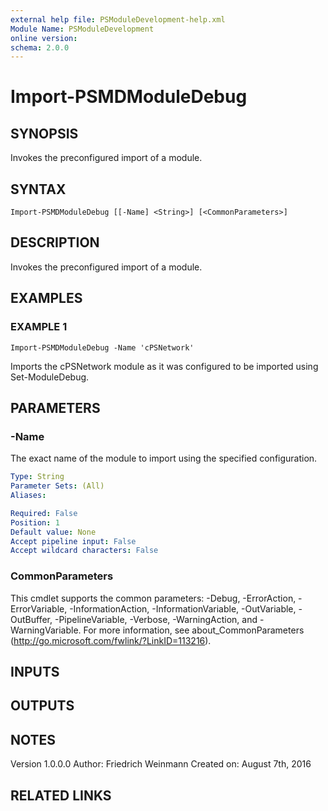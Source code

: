 ```yaml
---
external help file: PSModuleDevelopment-help.xml
Module Name: PSModuleDevelopment
online version:
schema: 2.0.0
---
```


# Import-PSMDModuleDebug

## SYNOPSIS
Invokes the preconfigured import of a module.

## SYNTAX

```
Import-PSMDModuleDebug [[-Name] <String>] [<CommonParameters>]
```

## DESCRIPTION
Invokes the preconfigured import of a module.

## EXAMPLES

### EXAMPLE 1
```
Import-PSMDModuleDebug -Name 'cPSNetwork'
```

Imports the cPSNetwork module as it was configured to be imported using Set-ModuleDebug.

## PARAMETERS

### -Name
The exact name of the module to import using the specified configuration.

```yaml
Type: String
Parameter Sets: (All)
Aliases:

Required: False
Position: 1
Default value: None
Accept pipeline input: False
Accept wildcard characters: False
```

### CommonParameters
This cmdlet supports the common parameters: -Debug, -ErrorAction, -ErrorVariable, -InformationAction, -InformationVariable, -OutVariable, -OutBuffer, -PipelineVariable, -Verbose, -WarningAction, and -WarningVariable.
For more information, see about_CommonParameters (http://go.microsoft.com/fwlink/?LinkID=113216).

## INPUTS

## OUTPUTS

## NOTES
Version 1.0.0.0
         Author: Friedrich Weinmann
         Created on: August 7th, 2016

## RELATED LINKS
